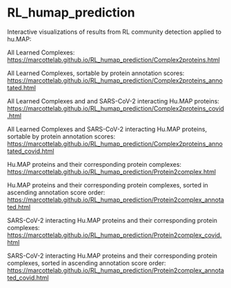 # RL_humap_prediction

Interactive visualizations of results from RL community detection applied to hu.MAP:

All Learned Complexes:
https://marcottelab.github.io/RL_humap_prediction/Complex2proteins.html

All Learned Complexes, sortable by protein annotation scores:
https://marcottelab.github.io/RL_humap_prediction/Complex2proteins_annotated.html

All Learned Complexes and and SARS-CoV-2 interacting Hu.MAP proteins:
https://marcottelab.github.io/RL_humap_prediction/Complex2proteins_covid.html

All Learned Complexes and SARS-CoV-2 interacting Hu.MAP proteins, sortable by protein annotation scores:
https://marcottelab.github.io/RL_humap_prediction/Complex2proteins_annotated_covid.html

Hu.MAP proteins and their corresponding protein complexes:
https://marcottelab.github.io/RL_humap_prediction/Protein2complex.html

Hu.MAP proteins and their corresponding protein complexes, sorted in ascending  annotation score order:
https://marcottelab.github.io/RL_humap_prediction/Protein2complex_annotated.html

SARS-CoV-2 interacting Hu.MAP proteins and their corresponding protein complexes:
https://marcottelab.github.io/RL_humap_prediction/Protein2complex_covid.html

SARS-CoV-2 interacting Hu.MAP proteins and their corresponding protein complexes, sorted in ascending  annotation score order:
https://marcottelab.github.io/RL_humap_prediction/Protein2complex_annotated_covid.html

